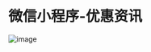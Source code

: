 # 微信小程序-优惠资讯
![image](http://www.wxapp-union.com/data/attachment/forum/201703/14/010243h1b8nivnb1bzebsy.gif)
